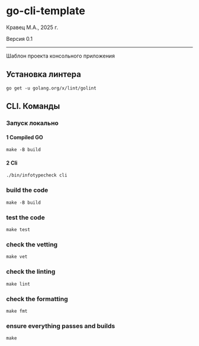 # go-cli-template

Кравец М.А., 2025 г.

Версия 0.1

---

Шаблон проекта консольного приложения

## Установка линтера

``` shell
go get -u golang.org/x/lint/golint
```

## CLI. Команды

### Запуск локально

#### 1 Compiled GO

``` shell
make -B build
```

#### 2 Cli

``` shell
./bin/infotypecheck cli
```

### build the code

``` shell
make -B build
```

### test the code

``` shell
make test 
```

### check the vetting

``` shell
make vet
```

### check the linting

``` shell
make lint
```

### check the formatting

``` shell
make fmt 
```

### ensure everything passes and builds

``` shell
make 
```

